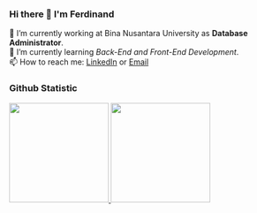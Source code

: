 ### Hi there 👋 I'm Ferdinand

🔭 I’m currently working at Bina Nusantara University as **Database Administrator**.\
🌱 I’m currently learning *Back-End and Front-End Development*.\
📫 How to reach me: <a href="https://www.linkedin.com/in/ferdinand-gunawan-08aa44192/" target="_blank">LinkedIn</a> or [Email](mailto:ferdinandg066@gmail.com)

### Github Statistic

<p align="left">
<a href="https://github.com/ferdinand066">
  <img height="180em" src="https://github-readme-stats.vercel.app/api?username=ferdinand066&show_icons=true&include_all_commits=true&count_private=true&theme=cobalt" />
  <img height="180em" src="https://github-readme-stats.vercel.app/api/top-langs/?username=ferdinand066&layout=compact&theme=cobalt" />
</a>
</p>
